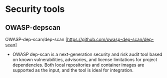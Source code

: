 # Security tools

## OWASP-depscan
OWASP-dep-scan/dep-scan [https://github.com/owasp-dep-scan/dep-scan]
* OWASP dep-scan is a next-generation security and risk audit tool based on known vulnerabilities, advisories, and license limitations for project dependencies. Both local repositories and container images are supported as the input, and the tool is ideal for integration.